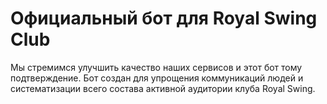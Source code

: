 # Официальный бот для Royal Swing Club

Мы стремимся улучшить качество наших сервисов и этот бот тому подтверждение. Бот создан для упрощения коммуникаций людей и систематизации всего состава активной аудитории клуба Royal Swing.
